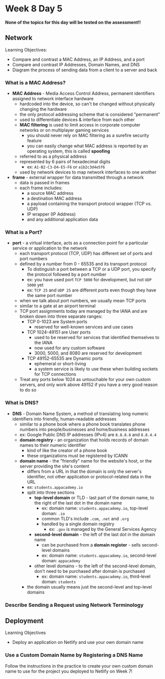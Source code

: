 # Week 8 Day 5

**None of the topics for this day will be tested on the assessment!!**

## Network

Learning Objectives:

- Compare and contrast a MAC Address, an IP Address, and a port
- Compare and contrast IP Addresses, Domain Names, and DNS
- Diagram the process of sending data from a client to a server and back

### What is a MAC Address?

- **MAC Address** - Media Access Control Address, permanent identifiers
  assigned to network interface hardware
  - hardcoded into the device, so can't be changed without physically changing
    the hardware
  - the only protocol addressing scheme that is considered "permanent"
  - used to differentiate devices & interface from each other
  - **MAC filtering** is used to limit access in corporate computer networks or
    on multiplayer gaming services
    - you should never rely on MAC filtering as a surefire security feature
    - you can easily change what MAC address is reported by an operating system,
      this is called **spoofing**
  - referred to as a physical address
  - represented by 6 pairs of hexadecimal digits
    - ex: `A1-B2-C3-D4-E5-F6` or `a1b2c3d4e5f6`
  - used by network devices to map network interfaces to one another
- **frame** - external wrapper for data transmitted through a network
  - data is passed in frames
  - each frame includes:
    - a source MAC address
    - a destination MAC address
    - a payload containing the transport protocol wrapper (TCP vs. UDP)
    - IP wrapper (IP Address)
    - and any additional application data

### What is a Port?

- **port** - a virtual interface, acts as a connection point for a particular
  service or application to the network
  - each transport protocol (TCP, UDP) has different set of ports and port
    numbers
  - defined by a number from 0 - 65535 and its transport protocol
    - To distinguish a port between a TCP or a UDP port, you specify the
      protocol followed by a port number
    - ex: you have used port `TCP 5000` for development, but not `UDP 5000` yet
    - ex: `TCP 25` and `UDP 25` are different ports even though they have the
      same port number
  - when we talk about port numbers, we usually mean TCP ports
  - similar to a gate at an airport terminal
  - TCP port assignments today are managed by the IANA and are broken down into
    three separate ranges:
    - TCP 0-1023 are System ports
      - reserved for well-known services and use cases
    - TCP 1024-49151 are User ports
      - used to be reserved for services that identified themselves to the IANA
      - now used for any custom software
      - 3000, 5000, and 8080 are reserved for development
    - TCP 49152-65535 are Dynamic ports
      - ephemeral or short-living
      - a system service is likely to use these when building sockets for TCP
        connections
  - Treat any ports below 1024 as untouchable for your own custom servers, and
    only work above 49152 if you have a very good reason to do so

### What is DNS?

- **DNS** - Domain Name System, a method of translating long numeric identifiers
  into friendly, human-readable addresses
  - similar to a phone book where a phone book translates phone numbers into
    people/businesses and home/business addresses
  - ex: Google Public DNS IP addresses (IPv4) are `8.8.8.8` and `8.8.4.4`
  - **domain registry** - an organization that holds records of domain names to
    their numeric identifier
    - kind of like the creator of a phone book
    - these organizations must be registered by ICANN
  - **domain name** - the "friendly" name for the website's host, or the server
    providing the site's content
    - differs from a URL in that the domain is only the server's identifier, not
      other application or protocol-related data in the URL
    - ex: `students.appacademy.io`
    - split into three sections
      - **top-level domain** or TLD - last part of the domain name, to the right
        of the last dot in the domain name
        - ex: domain name: `students.appacademy.io`, top-level doman:
          `.io`
        - common TLD's include `.com`, `.net` and `.org`
        - handled by a single domain registry
          - ex: `.gov` is managed by the General Services Agency
      - **second-level domain** - the left of the last dot in the domain name
        - can be purchased from a **domain register** - sells second-level
          domains
        - ex: domain name: `students.appacademy.io`, second-level doman:
          `appacademy`
      - other level domains - to the left of the second-level domain, don't need
        to be purchased after domain is purchased
        - ex: domain name: `students.appacademy.io`, third-level doman:
          `students`
    - the domain usually means just the second-level and top-level domains

### Describe Sending a Request using Network Terminology



## Deployment

Learning Objectives

- Deploy an application on Netlify and use your own domain name

### Use a Custom Domain Name by Registering a DNS Name

Follow the instructions in the practice to create your own custom domain name
to use for the project you deployed to Netlify on Week 7!
